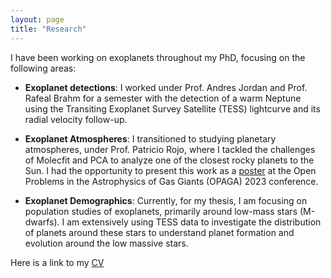 ```yaml
---
layout: page
title: "Research"
---
```

I have been working on exoplanets throughout my PhD, focusing on the following areas:

- **Exoplanet detections**: I worked under Prof. Andres Jordan and Prof. Rafeal Brahm for a semester with the detection of a warm Neptune using the Transiting Exoplanet Survey Satellite (TESS) lightcurve and its radial velocity follow-up.
  
- **Exoplanet Atmospheres**: I transitioned to studying planetary atmospheres, under Prof. Patricio Rojo, where I tackled the challenges of Molecfit and PCA to analyze one of the closest rocky planets to the Sun. I had the opportunity to present this work as a [poster](https://drive.google.com/file/d/1FTNmDSWAXWPaZpwFlldrmOHAJz-9gzum/view?usp=sharing) at the Open Problems in the Astrophysics of Gas Giants (OPAGA) 2023 conference.

- **Exoplanet Demographics**: Currently, for my thesis, I am focusing on population studies of exoplanets, primarily around low-mass stars (M-dwarfs). I am extensively using TESS data to investigate the distribution of planets around these stars to understand planet formation and evolution around the low massive stars.

Here is a link to my [CV](https://drive.google.com/file/d/1Dj84A3UiChxYqr21rE9LIADk_T3zhlch/view?usp=sharing)
